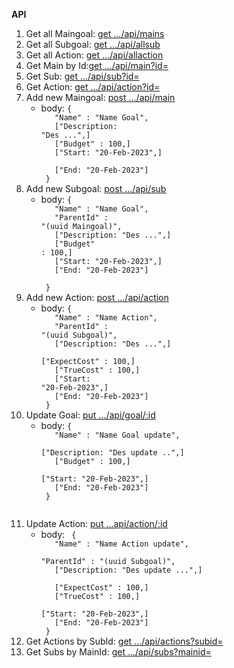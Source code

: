 **API**
1. Get all Maingoal: [get .../api/mains](http://localhost:8001/api/mains)
2. Get all Subgoal: [get .../api/allsub](http://localhost:8001/api/allsub)
3. Get all Action: [get .../api/allaction](http://localhost:8001/api/allaction)
4. Get Main by Id:[get .../api/main?id=](http://localhost:8001/api/main?id=uuid)
5. Get Sub: [get .../api/sub?id=](http://localhost:8001/api/sub?id=uuid)
6. Get Action: [get .../api/action?id=](http://localhost:8001/api/action?id=uuid)
7. Add new Maingoal: [post .../api/main](http://localhost:8001/api/main)
    - body: <code>{ <br/>
        &nbsp; "Name" : "Name Goal", <br/>
        &nbsp; ["Description: "Des ...",] <br/>
        &nbsp; ["Budget" : 100,] <br/>
        &nbsp; ["Start: "20-Feb-2023",] <br/>
        &nbsp; ["End: "20-Feb-2023"] <br/>
    }</code>
8. Add new Subgoal: [post .../api/sub](http://localhost:8001/api/sub)
    - body: <code>{<br/>
        &nbsp; "Name" : "Name Goal", <br/>
        &nbsp; "ParentId" : "(uuid Maingoal)", <br/>
        &nbsp; ["Description: "Des ...",] <br/>
        &nbsp; ["Budget" : 100,] <br/>
        &nbsp; ["Start: "20-Feb-2023",] <br/>
        &nbsp; ["End: "20-Feb-2023"] <br/>
    }</code>
9. Add new Action: [post .../api/action](http://localhost:8001/api/action)
    - body: <code>{ <br/>
        &nbsp; "Name" : "Name Action", <br/>
        &nbsp; "ParentId" : "(uuid Subgoal)", <br/>
        &nbsp; ["Description: "Des ...",] <br/>
        &nbsp; ["ExpectCost" : 100,] <br/>
        &nbsp; ["TrueCost" : 100,] <br/>
        &nbsp; ["Start: "20-Feb-2023",] <br/>
        &nbsp; ["End: "20-Feb-2023"] <br/>
    }</code>
10. Update Goal: [put .../api/goal/:id](http://localhost:8001/api/goal/uuid)
    - body: <code>{<br/>
       &nbsp; "Name" : "Name Goal update", <br/>
       &nbsp; ["Description: "Des update ..",] <br/>
       &nbsp; ["Budget" : 100,] <br/>
       &nbsp; ["Start: "20-Feb-2023",] <br/>
       &nbsp; ["End: "20-Feb-2023"] <br/>
    }
    </code>
11. Update Action: [put ...api/action/:id](http://localhost:8001/api/action/uuid)
    - body: <code>    {<br/>
       &nbsp; "Name" : "Name Action update", <br/>
       &nbsp; "ParentId" : "(uuid Subgoal)", <br/>
       &nbsp; ["Description: "Des update ...",] <br/>
       &nbsp; ["ExpectCost" : 100,] <br/>
       &nbsp; ["TrueCost" : 100,] <br/>
       &nbsp; ["Start: "20-Feb-2023",] <br/>
       &nbsp; ["End: "20-Feb-2023"] <br/>
    }    </code>
12. Get Actions by SubId: [get .../api/actions?subid=](http://localhost:8001/api/actions?subid=uuid)
13. Get Subs by MainId: [get .../api/subs?mainid=](http://localhost:8001/api/subs?mainid=uuid)